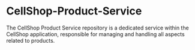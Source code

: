 # CellShop-Product-Service
The CellShop Product Service repository is a dedicated service within the CellShop application, responsible for managing and handling all aspects related to products.
